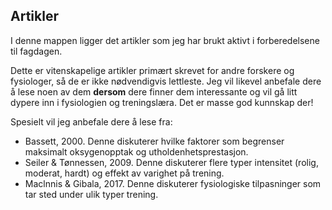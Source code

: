 ## Artikler

I denne mappen ligger det artikler som jeg har brukt aktivt i forberedelsene til fagdagen. 

Dette er vitenskapelige artikler primært skrevet for andre forskere og fysiologer, så de er ikke nødvendigvis lettleste. Jeg vil likevel anbefale dere å lese noen av dem **dersom** dere finner dem interessante og vil gå litt dypere inn i fysiologien og treningslæra. Det er masse god kunnskap der!

Spesielt vil jeg anbefale dere å lese fra:

  - Bassett, 2000. Denne diskuterer hvilke faktorer som begrenser maksimalt oksygenopptak og utholdenhetsprestasjon. 
  - Seiler & Tønnessen, 2009. Denne diskuterer flere typer intensitet (rolig, moderat, hardt) og effekt av varighet på trening. 
  - Maclnnis & Gibala, 2017. Denne diskuterer fysiologiske tilpasninger som tar sted under ulik typer trening. 